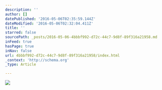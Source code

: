 ```yaml
---
description: ''
author: []
datePublished: '2016-05-06T02:35:59.144Z'
dateModified: '2016-05-06T02:32:04.411Z'
title: ''
starred: false
sourcePath: _posts/2016-05-06-4bbbf992-d72c-44c7-9d8f-89f316a21958.md
inFeed: true
hasPage: true
inNav: false
url: 4bbbf992-d72c-44c7-9d8f-89f316a21958/index.html
_context: 'http://schema.org'
_type: Article

---
```

![](https://the-grid-user-content.s3-us-west-2.amazonaws.com/b20b21a0-4648-45da-a5be-4e0345ca72ba.jpg)